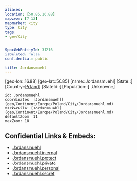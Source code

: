 ```yaml
---
aliases: 
location: [50.85,16.88]
mapzoom: [7,12] 
mapmarker: city 
type: City
tags:
- geo/City


SpocWebEntityId: 31216
isDeleted: false
confidential: public

title: Jordansmuehl
---
```

[geo-lon::16.88]
[geo-lat::50.85]
[name::Jordansmuehl]
[State::]
[Country::[Poland](geo/Continent/Europe/Poland.md)]
[StateId::]
[Population::]
[Unknown::]


```leaflet
id: Jordansmuehl
coordinates: [Jordansmuehl](geo/Continent/Europe/Poland/City/Jordansmuehl.md)
markerFile: [Jordansmuehl](geo/Continent/Europe/Poland/City/Jordansmuehl.md)
defaultZoom: 11 
maxZoom: 18
```


## Confidential Links & Embeds: 
- [Jordansmuehl](../../../../../../_public/geo/Continent/Europe/Poland/City/Jordansmuehl.md) 
- [Jordansmuehl.internal](../../../../../../_internal/geo/Continent/Europe/Poland/City/Jordansmuehl.internal.md) 
- [Jordansmuehl.protect](../../../../../../_protect/geo/Continent/Europe/Poland/City/Jordansmuehl.protect.md) 
- [Jordansmuehl.private](../../../../../../_private/geo/Continent/Europe/Poland/City/Jordansmuehl.private.md) 
- [Jordansmuehl.personal](../../../../../../_personal/geo/Continent/Europe/Poland/City/Jordansmuehl.personal.md) 
- [Jordansmuehl.secret](../../../../../../_secret/geo/Continent/Europe/Poland/City/Jordansmuehl.secret.md) 
